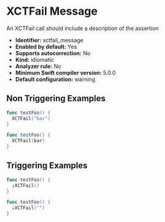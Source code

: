 # XCTFail Message

An XCTFail call should include a description of the assertion

* **Identifier:** xctfail_message
* **Enabled by default:** Yes
* **Supports autocorrection:** No
* **Kind:** idiomatic
* **Analyzer rule:** No
* **Minimum Swift compiler version:** 5.0.0
* **Default configuration:** warning

## Non Triggering Examples

```swift
func testFoo() {
  XCTFail("bar")
}
```

```swift
func testFoo() {
  XCTFail(bar)
}
```

## Triggering Examples

```swift
func testFoo() {
  ↓XCTFail()
}
```

```swift
func testFoo() {
  ↓XCTFail("")
}
```
